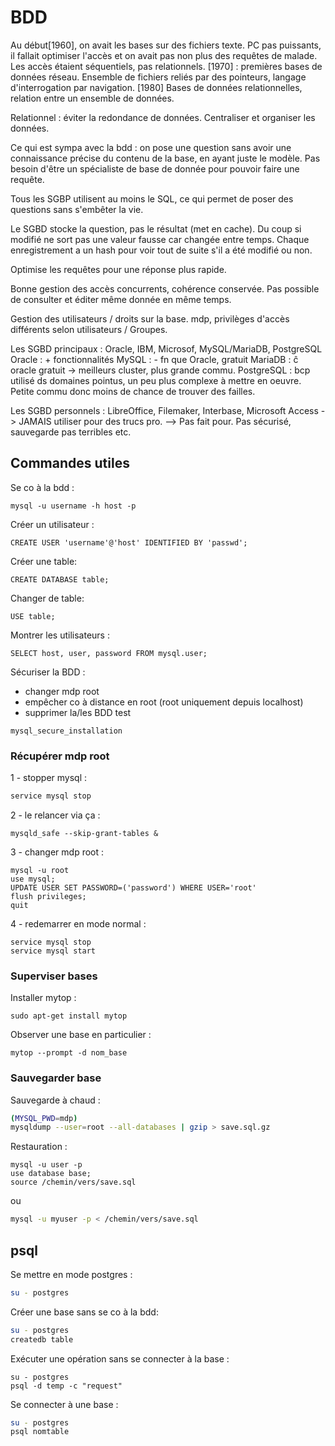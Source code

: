 # BDD

Au début[1960], on avait les bases sur des fichiers texte. PC pas puissants, il fallait optimiser l'accès et on avait pas non plus
des requêtes de malade. Les accès étaient séquentiels, pas relationnels.
[1970] : premières bases de données réseau. Ensemble de fichiers reliés par des pointeurs, langage d'interrogation par
navigation.
[1980] Bases de données relationnelles, relation entre un ensemble de données. 

Relationnel : éviter la redondance de données. Centraliser et organiser les données. 

Ce qui est sympa avec la bdd : on pose une question sans avoir une connaissance précise du contenu de la base, en ayant juste
le modèle. Pas besoin d'être un spécialiste de base de donnée pour pouvoir faire une requête.

Tous les SGBP utilisent au moins le SQL, ce qui permet de poser des questions sans s'embêter la vie.

Le SGBD stocke la question, pas le résultat (met en cache). Du coup si modifié ne sort pas une valeur fausse car changée entre
temps. Chaque enregistrement a un hash pour voir tout de suite s'il a été modifié ou non.

Optimise les requêtes pour une réponse plus rapide. 

Bonne gestion des accès concurrents, cohérence conservée. Pas possible de consulter et éditer même donnée en même temps.

Gestion des utilisateurs / droits sur la base. mdp, privilèges d'accès différents selon utilisateurs / Groupes.

Les SGBD principaux :
Oracle, IBM, Microsof, MySQL/MariaDB, PostgreSQL
Oracle : + fonctionnalités
MySQL : - fn que Oracle, gratuit
MariaDB : ĉ oracle gratuit -> meilleurs cluster, plus grande commu.
PostgreSQL : bcp utilisé ds domaines pointus, un peu plus complexe à mettre en oeuvre. Petite commu donc moins de chance de
trouver des failles.

Les SGBD personnels :
	LibreOffice, Filemaker, Interbase, Microsoft Access -> JAMAIS utiliser pour des trucs pro. --> Pas fait pour. Pas sécurisé, sauvegarde pas terribles etc.


## Commandes utiles

Se co à la bdd :

```
mysql -u username -h host -p
```


Créer un utilisateur :
```
CREATE USER 'username'@'host' IDENTIFIED BY 'passwd';
```


Créer une table:
```
CREATE DATABASE table;
```


Changer de table:
```
USE table;
```


Montrer les utilisateurs :
```
SELECT host, user, password FROM mysql.user;
```


Sécuriser la BDD :
- changer mdp root
- empêcher co à distance en root (root uniquement depuis localhost)
- supprimer la/les BDD test


```
mysql_secure_installation
```

### Récupérer mdp root
1 - stopper mysql :
```bash
service mysql stop
```

2 - le relancer via ça :
```
mysqld_safe --skip-grant-tables &
```
3 - changer mdp root :
```
mysql -u root
use mysql;
UPDATE USER	SET PASSWORD=('password') WHERE USER='root'
flush privileges;
quit
```

4 - redemarrer en mode normal :
```
service mysql stop
service mysql start
```

### Superviser bases
Installer mytop :
```
sudo apt-get install mytop
```

Observer une base en particulier :
```
mytop --prompt -d nom_base
```

### Sauvegarder base

Sauvegarde à chaud :
```bash
(MYSQL_PWD=mdp)
mysqldump --user=root --all-databases | gzip > save.sql.gz
```
Restauration :
```
mysql -u user -p
use database base;
source /chemin/vers/save.sql
```
ou
```bash
mysql -u myuser -p < /chemin/vers/save.sql
```

## psql

Se mettre en mode postgres :
```bash
su - postgres
```

Créer une base sans se co à la bdd:
```bash
su - postgres
createdb table
```

Exécuter une opération sans se connecter à la base :
```
su - postgres
psql -d temp -c "request"
```

Se connecter à une base :
```bash
su - postgres
psql nomtable
```

